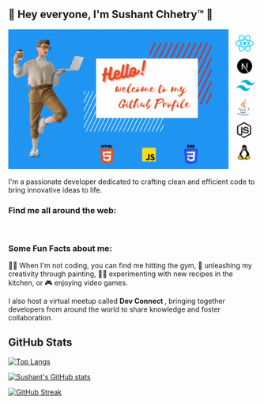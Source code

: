 ## 👋 Hey everyone, I'm Sushant Chhetry™ 👋

![sushantchhetrygif](https://github.com/SushantChhetry/SushantChhetry/blob/main/github-banner.gif)


I'm a passionate developer dedicated to crafting clean and efficient code to bring innovative ideas to life.

### Find me all around the web:

<!-- TODO update the medium logo -->

<p align="left">
<a href="https://twitter.com/SushantChhetryy" target="blank"><img align="center" src="https://github.com/mishmanners/MishManners/blob/master/socials/twitter%20(2).png" title = "Twitter" alt="" height="30" /></a>
<a href="https://www.linkedin.com/in/sushantchhetry/" target="blank"><img align="center" src="https://github.com/mishmanners/MishManners/blob/master/socials/transparent-Linkedin-logo-icon.png" alt="" height="30" /></a>
<a href="https://medium.com/@sushantchhetryacademics" target="blank"><img align="center" src="https://github.com/mishmanners/MishManners/blob/master/socials/transparent-Linkedin-logo-icon.png" alt="" height="30" /></a>
</p>

### Some Fun Facts about me:
🏋️‍♂️ When I'm not coding, you can find me hitting the gym, 🎨 unleashing my creativity through painting, 👨‍🍳 experimenting with new recipes in the kitchen, or 🎮 enjoying video games. 

I also host a virtual meetup called <strong>Dev Connect </strong>, bringing together developers from around the world to share knowledge and foster collaboration.
## GitHub Stats
[![Top Langs](https://github-readme-stats.vercel.app/api/top-langs/?username=SushantChhetry&theme=tokyonight&hide=yacc&layout=donut)](https://github.com/anuraghazra/github-readme-stats)

[![Sushant's GitHub stats](https://github-readme-stats.vercel.app/api?username=SushantChhetry&theme=tokyonight&rank_icon=github)](https://github.com/anuraghazra/github-readme-stats)

[![GitHub Streak](https://github-readme-streak-stats.herokuapp.com?user=SushantChhetry&theme=tokyonight)](https://git.io/streak-stats)
